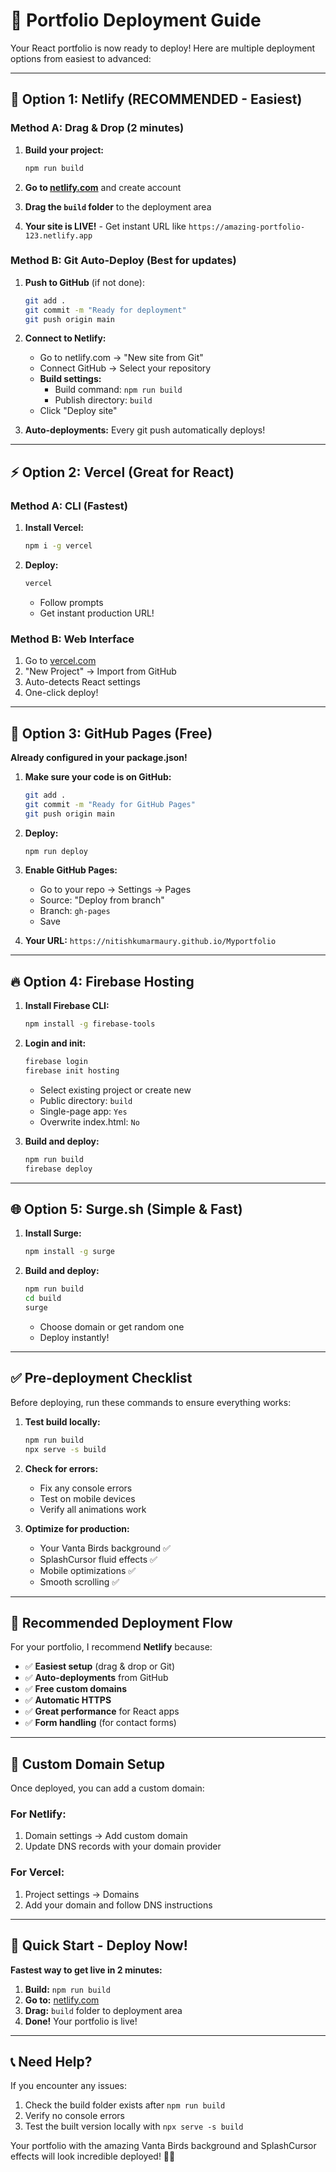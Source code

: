 # 🚀 Portfolio Deployment Guide

Your React portfolio is now ready to deploy! Here are multiple deployment options from easiest to advanced:

---

## 🌟 **Option 1: Netlify (RECOMMENDED - Easiest)**

### **Method A: Drag & Drop (2 minutes)**
1. **Build your project:**
   ```bash
   npm run build
   ```

2. **Go to [netlify.com](https://netlify.com)** and create account
3. **Drag the `build` folder** to the deployment area
4. **Your site is LIVE!** - Get instant URL like `https://amazing-portfolio-123.netlify.app`

### **Method B: Git Auto-Deploy (Best for updates)**
1. **Push to GitHub** (if not done):
   ```bash
   git add .
   git commit -m "Ready for deployment"
   git push origin main
   ```

2. **Connect to Netlify:**
   - Go to netlify.com → "New site from Git"
   - Connect GitHub → Select your repository
   - **Build settings:**
     - Build command: `npm run build`
     - Publish directory: `build`
   - Click "Deploy site"

3. **Auto-deployments:** Every git push automatically deploys!

---

## ⚡ **Option 2: Vercel (Great for React)**

### **Method A: CLI (Fastest)**
1. **Install Vercel:**
   ```bash
   npm i -g vercel
   ```

2. **Deploy:**
   ```bash
   vercel
   ```
   - Follow prompts
   - Get instant production URL!

### **Method B: Web Interface**
1. Go to [vercel.com](https://vercel.com)
2. "New Project" → Import from GitHub
3. Auto-detects React settings
4. One-click deploy!

---

## 📱 **Option 3: GitHub Pages (Free)**

**Already configured in your package.json!**

1. **Make sure your code is on GitHub:**
   ```bash
   git add .
   git commit -m "Ready for GitHub Pages"
   git push origin main
   ```

2. **Deploy:**
   ```bash
   npm run deploy
   ```

3. **Enable GitHub Pages:**
   - Go to your repo → Settings → Pages
   - Source: "Deploy from branch"
   - Branch: `gh-pages`
   - Save

4. **Your URL:** `https://nitishkumarmaury.github.io/Myportfolio`

---

## 🔥 **Option 4: Firebase Hosting**

1. **Install Firebase CLI:**
   ```bash
   npm install -g firebase-tools
   ```

2. **Login and init:**
   ```bash
   firebase login
   firebase init hosting
   ```
   - Select existing project or create new
   - Public directory: `build`
   - Single-page app: `Yes`
   - Overwrite index.html: `No`

3. **Build and deploy:**
   ```bash
   npm run build
   firebase deploy
   ```

---

## 🌐 **Option 5: Surge.sh (Simple & Fast)**

1. **Install Surge:**
   ```bash
   npm install -g surge
   ```

2. **Build and deploy:**
   ```bash
   npm run build
   cd build
   surge
   ```
   - Choose domain or get random one
   - Deploy instantly!

---

## ✅ **Pre-deployment Checklist**

Before deploying, run these commands to ensure everything works:

1. **Test build locally:**
   ```bash
   npm run build
   npx serve -s build
   ```

2. **Check for errors:**
   - Fix any console errors
   - Test on mobile devices
   - Verify all animations work

3. **Optimize for production:**
   - Your Vanta Birds background ✅
   - SplashCursor fluid effects ✅
   - Mobile optimizations ✅
   - Smooth scrolling ✅

---

## 🎯 **Recommended Deployment Flow**

For your portfolio, I recommend **Netlify** because:
- ✅ **Easiest setup** (drag & drop or Git)
- ✅ **Auto-deployments** from GitHub
- ✅ **Free custom domains**
- ✅ **Automatic HTTPS**
- ✅ **Great performance** for React apps
- ✅ **Form handling** (for contact forms)

---

## 🔧 **Custom Domain Setup**

Once deployed, you can add a custom domain:

### **For Netlify:**
1. Domain settings → Add custom domain
2. Update DNS records with your domain provider

### **For Vercel:**
1. Project settings → Domains
2. Add your domain and follow DNS instructions

---

## 🚀 **Quick Start - Deploy Now!**

**Fastest way to get live in 2 minutes:**

1. **Build:** `npm run build`
2. **Go to:** [netlify.com](https://netlify.com)
3. **Drag:** `build` folder to deployment area
4. **Done!** Your portfolio is live!

---

## 📞 **Need Help?**

If you encounter any issues:
1. Check the build folder exists after `npm run build`
2. Verify no console errors
3. Test the built version locally with `npx serve -s build`

Your portfolio with the amazing Vanta Birds background and SplashCursor effects will look incredible deployed! 🎨✨
